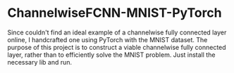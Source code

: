 # ChannelwiseFCNN-MNIST-PyTorch
Since couldn't find an ideal example of a channelwise fully connected layer online, I handcrafted one using PyTorch with the MNIST dataset. The purpose of this project is to construct a viable channelwise fully connected layer, rather than to efficiently solve the MNIST problem.
Just install the necessary lib and run.
